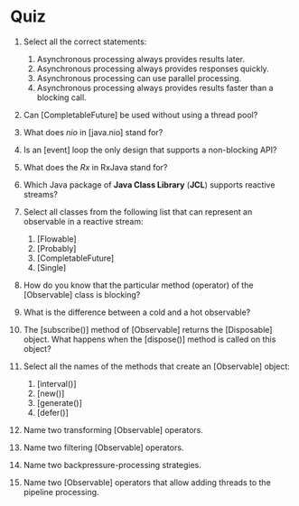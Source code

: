 Quiz
====================

1.  Select all the correct statements:

    1.  Asynchronous processing always provides results later.
    2.  Asynchronous processing always provides responses quickly.
    3.  Asynchronous processing can use parallel processing.
    4.  Asynchronous processing always provides results faster than a
        blocking call.

2.  Can [CompletableFuture] be used without using a thread pool?
3.  What does *nio* in [java.nio] stand for?
4.  Is an [event] loop the only design that supports a
    non-blocking API?
5.  What does the *Rx* in RxJava stand for?
6.  Which Java package of **Java Class Library** (**JCL**) supports
    reactive streams?
7.  Select all classes from the following list that can represent an
    observable in a reactive stream:
    1.  [Flowable]
    2.  [Probably]
    3.  [CompletableFuture]
    4.  [Single]


8.  How do you know that the particular method (operator) of the
    [Observable] class is blocking?
9.  What is the difference between a cold and a hot observable?
10. The [subscribe()] method of [Observable] returns
    the [Disposable] object. What happens when
    the [dispose()] method is called on this object?
11. Select all the names of the methods that create an
    [Observable] object:

    1.  [interval()]
    2.  [new()]
    3.  [generate()]
    4.  [defer()]

12. Name two transforming [Observable] operators.
13. Name two filtering [Observable] operators.
14. Name two backpressure-processing strategies.
15. Name two [Observable] operators that allow adding threads to
    the pipeline processing.
